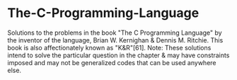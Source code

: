 # The-C-Programming-Language
Solutions to the problems in the book "The C Programming Language" by the inventor of the language, Brian W. Kernighan &amp; Dennis M. Ritchie. This book is also affectionately known as "K&amp;R"[61].
Note: These solutions intend to solve the particular question in the chapter & may have constraints imposed and may not be generalized codes that can be used anywhere else.

